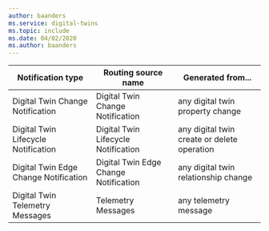```yaml
---
author: baanders
ms.service: digital-twins
ms.topic: include
ms.date: 04/02/2020
ms.author: baanders
---
```


| Notification type | Routing source name | Generated from...  |
| --- | --- | --- |
| Digital Twin Change Notification | Digital Twin Change Notification    | any digital twin property change |
| Digital Twin Lifecycle Notification | Digital Twin Lifecycle Notification    | any digital twin create or delete operation |
| Digital Twin Edge Change Notification    | Digital Twin Edge Change Notification    | any digital twin relationship change |
| Digital Twin Telemetry Messages|     Telemetry Messages | any telemetry message |
